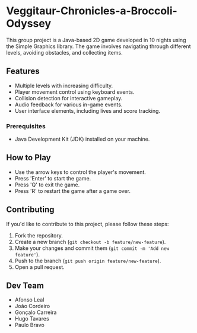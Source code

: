# Veggitaur-Chronicles-a-Broccoli-Odyssey

This group project is a Java-based 2D game developed in 10 nights using the Simple Graphics library. The game involves navigating through different levels, avoiding obstacles, and collecting items.

## Features

- Multiple levels with increasing difficulty.
- Player movement control using keyboard events.
- Collision detection for interactive gameplay.
- Audio feedback for various in-game events.
- User interface elements, including lives and score tracking.

### Prerequisites

- Java Development Kit (JDK) installed on your machine.

## How to Play

- Use the arrow keys to control the player's movement.
- Press 'Enter' to start the game.
- Press 'Q' to exit the game.
- Press 'R' to restart the game after a game over.

## Contributing

If you'd like to contribute to this project, please follow these steps:

1. Fork the repository.
2. Create a new branch (`git checkout -b feature/new-feature`).
3. Make your changes and commit them (`git commit -m 'Add new feature'`).
4. Push to the branch (`git push origin feature/new-feature`).
5. Open a pull request.

## Dev Team

- Afonso Leal
- João Cordeiro
- Gonçalo Carreira
- Hugo Tavares
- Paulo Bravo
